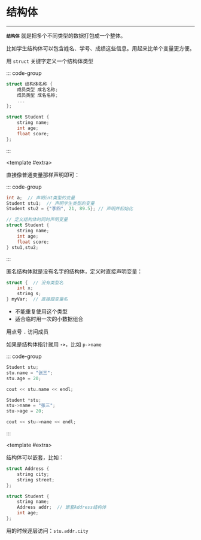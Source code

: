 # 结构体

---

<CCollapseGroup>

<CCollapse title="什么是结构体？">

**`结构体`** 就是把多个不同类型的数据打包成一个整体。

比如学生结构体可以包含姓名、学号、成绩这些信息。用起来比单个变量更方便。

</CCollapse>

<CCollapse title="如何创建一个结构体类型？">

用 `struct` 关键字定义一个结构体类型

::: code-group

```cpp [语法]
struct 结构体名称 {
    成员类型 成名名称;
    成员类型 成名名称;
    ...
};
```

```cpp [示例]
struct Student {
    string name;
    int age;
    float score;
};
```

:::

<template #extra>
    <CBadge text="重点" variant="outline" color="#ff4d4f" />
</template>

</CCollapse>

<CCollapse title="如何创建一个结构体变量？">

直接像普通变量那样声明即可：

::: code-group

```cpp [方法1]
int a;  // 声明int类型的变量
Student stu1;  // 声明学生类型的变量
Student stu2 = {"李四", 21, 89.5}; // 声明并初始化
```

```cpp [方法2]
// 定义结构体时同时声明变量
struct Student {
    string name;
    int age;
    float score;
} stu1,stu2;
```

:::

</CCollapse>

<CCollapse title="什么是匿名结构体？">

匿名结构体就是没有名字的结构体，定义时直接声明变量：

```cpp
struct {  // 没有类型名
    int x;
    string s;
} myVar;  // 直接跟变量名
```

- 不能重复使用这个类型
- 适合临时用一次的小数据组合

</CCollapse>

<CCollapse title="如何访问结构体变量的成员？">

用点号 **`.`** 访问成员

如果是结构体指针就用 **`->`**，比如 `p->name`

::: code-group

```cpp [基础]
Student stu;
stu.name = "张三";
stu.age = 20;

cout << stu.name << endl;
```

```cpp [结构体指针]
Student *stu;
stu->name = "张三";
stu->age = 20;

cout << stu->name << endl;
```

:::

<template #extra>
    <CBadge text="重点" variant="outline" color="#ff4d4f" />
</template>

</CCollapse>

<CCollapse title="结构体可以嵌套吗？">

结构体可以嵌套，比如：

```cpp
struct Address {
    string city;
    string street;
};

struct Student {
    string name;
    Address addr;  // 嵌套Address结构体
    int age;
};
```

用的时候逐层访问：`stu.addr.city`

</CCollapse>

</CCollapseGroup>